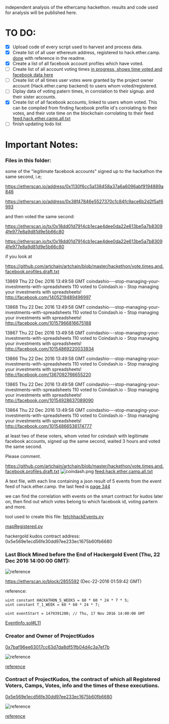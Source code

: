 independent analysis of the ethercamp hackethon. results and code used for analysis will be published here. 

# TO DO:

- [x] Upload code of every script used to harvest and process data.
- [x] Create list of all user ethereum address, registered to hack.ether.camp. [done](https://github.com/artchain/artchain/blob/master/hackethon/feed.hack.ether.camp.all.txt) with reference in the readme.
- [x] Create a list of all facebook account profiles which have voted.
- [ ] Create list of all account voting times [in progress, shows time voted and facebook data here](https://github.com/artchain/artchain/blob/master/hackethon/numberofVotes.py)
- [ ] Create list of all times user votes were granted by the project owner account (Hack.ether.camp backend) to users whom voted/registered.
- [ ] Diplay data of voting patern times, in corrolation to their signup. and their sister accounts.
- [x] Create list of all facebook accounts, linked to users whom voted. This can be compiled from finding facebook profile id's corrolating to their votes, and their vote time on the blockchain corrolating to their feed [feed.hack.ether.camp.all.txt](https://github.com/artchain/artchain/blob/master/hackethon/feed.hack.ether.camp.all.txt) 
- [ ] finish updating todo list

# Important Notes:

### Files in this folder:

some of the "legitimate facebook accounts" signed up to the hackathon the same second, i.e;

https://etherscan.io/address/0x1130f6cc5a138458a37a6a6096abf9194889a846

https://etherscan.io/address/0x38f47846e5527370c1c84fc9ace6b2d2f5af6993

and then voted the same second:

https://etherscan.io/tx/0x18dd01d7914cb1ecae4dee0da22e613be5a7b83094fe977e8a9d81d9e5b66c80

https://etherscan.io/tx/0x18dd01d7914cb1ecae4dee0da22e613be5a7b83094fe977e8a9d81d9e5b66c80

if you look at

https://github.com/artchain/artchain/blob/master/hackethon/vote.times.and.facebook.profiles.draft.txt

13869 Thu 22 Dec 2016 13:49:58 GMT coindashio---stop-managing-your-investments-with-spreadsheets 110 voted to Coindash.io - Stop managing your investments with spreadsheets! http://facebook.com/1405219489496997

13868 Thu 22 Dec 2016 13:49:58 GMT coindashio---stop-managing-your-investments-with-spreadsheets 110 voted to Coindash.io - Stop managing your investments with spreadsheets! http://facebook.com/10157966816675188

13867 Thu 22 Dec 2016 13:49:58 GMT coindashio---stop-managing-your-investments-with-spreadsheets 110 voted to Coindash.io - Stop managing your investments with spreadsheets! http://facebook.com/10154869220033934

13866 Thu 22 Dec 2016 13:49:58 GMT coindashio---stop-managing-your-investments-with-spreadsheets 110 voted to Coindash.io - Stop managing your investments with spreadsheets! http://facebook.com/1367092766655220

13865 Thu 22 Dec 2016 13:49:58 GMT coindashio---stop-managing-your-investments-with-spreadsheets 110 voted to Coindash.io - Stop managing your investments with spreadsheets! http://facebook.com/10154928637089090

13864 Thu 22 Dec 2016 13:49:58 GMT coindashio---stop-managing-your-investments-with-spreadsheets 110 voted to Coindash.io - Stop managing your investments with spreadsheets! http://facebook.com/10154866536174777

at least two of these voters, whom voted for coindash with legitimate facebook accounts, signed up the same second, waited 3 hours and voted the same second.

Please comment.

https://github.com/artchain/artchain/blob/master/hackethon/vote.times.and.facebook.profiles.draft.txt
![coindash.png](https://github.com/artchain/artchain/blob/master/hackethon/images/coindash.png)
[feed.hack.ether.camp.all.txt](https://github.com/artchain/artchain/blob/master/hackethon/feed.hack.ether.camp.all.txt)

 A text file, with each line containing a json result of 5 events from the event feed of hack.ether.camp. the last feed is [page 344](https://hack.ether.camp/api/feed?group=ALL&page=344)

we can find the correlation with events on the smart contract for kudos later on, then find out which votes belong to which facebook id, voting partern and more.

tool used to create this file: [fetchhackEvents.py](https://github.com/artchain/artchain/blob/master/hackethon/fetchhackEvents.py)


[mapRegistered.py](https://github.com/artchain/artchain/blob/master/hackethon/mapRegistered.py)

hackergold kudos contract address: 0x5e569e1ecd56fe30dd97ee233ec1675b60fb6680


### Last Block Mined before the End of Hackergold Event (Thu, 22 Dec 2016 14:00:00 GMT):

![reference](https://raw.githubusercontent.com/artchain/artchain/master/hackethon/images/lastminedbeforeeventend.PNG)

https://etherscan.io/block/2855592 (Dec-22-2016 01:59:42 GMT)

reference:
   
    uint constant HACKATHON_5_WEEKS = 60 * 60 * 24 * 7 * 5;
    uint constant T_1_WEEK = 60 * 60 * 24 * 7;

    uint eventStart = 1479391200; // Thu, 17 Nov 2016 14:00:00 GMT
    
[EventInfo.sol#L11](https://github.com/artchain/artchain/blob/master/contract/DST/EventInfo.sol#L11)

### Creator and Owner of ProjectKudos

[0x7baf96ee63017cc63d7da8df51fb04d4c3a7ef7b](https://etherscan.io/address/0x7baf96ee63017cc63d7da8df51fb04d4c3a7ef7b)

![reference](https://raw.githubusercontent.com/artchain/artchain/master/hackethon/images/txinfo.PNG)

[reference](https://etherscan.io/tx/0x3a732ee2f56b0ee7a8f6f74d5f99ec5b3d0632f31603460cd1eda0f957b2512e)

### Contract of ProjectKudos, the contract of which all Registered Voters, Camps, Votes, info and the times of these executions.

[0x5e569e1ecd56fe30dd97ee233ec1675b60fb6680](https://etherscan.io/address/0x5e569e1ecd56fe30dd97ee233ec1675b60fb6680)

![reference](https://raw.githubusercontent.com/artchain/artchain/master/hackethon/images/projectkudoscontract.PNG)

[reference](https://etherscan.io/address/0x5e569e1ecd56fe30dd97ee233ec1675b60fb6680#code)

